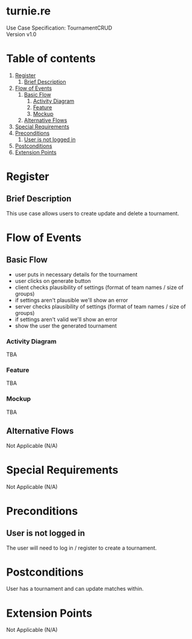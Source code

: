 # turnie.re

Use Case Specification: TournamentCRUD  
Version v1.0

# Table of contents

1. [Register](#register)
   1. [Brief Description](#brief-description)
1. [Flow of Events](#flow-of-events)
   1. [Basic Flow](#basic-flow)
      1. [Activity Diagram](#activity-diagram)
      1. [Feature](#feature)
      1. [Mockup](#mockup)
   1. [Alternative Flows](#alternative-flows)
1. [Special Requirements](#special-requirements)
1. [Preconditions](#preconditions)
   1. [User is not logged in](#user-is-not-logged-in)
1. [Postconditions](#postconditions)
1. [Extension Points](#extension-points)


# Register

## Brief Description

This use case allows users to create update and delete a tournament.

# Flow of Events

## Basic Flow

 - user puts in necessary details for the tournament
 - user clicks on generate button
 - client checks plausibility of settings (format of team names / size of groups)
 - if settings aren't plausible we'll show an error
 - server checks plausibility of settings (format of team names / size of groups)
 - if settings aren't valid we'll show an error
 - show the user the generated tournament
 
### Activity Diagram
TBA

### Feature
TBA

### Mockup
TBA

## Alternative Flows
Not Applicable (N/A)

# Special Requirements
Not Applicable (N/A)

# Preconditions

## User is not logged in
The user will need to log in / register to create a tournament.

# Postconditions
User has a tournament and can update matches within.

# Extension Points
Not Applicable (N/A)
